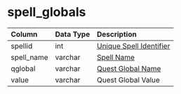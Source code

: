 # spell\_globals

| Column | Data Type | Description |
| :--- | :--- | :--- |
| spellid | int | [Unique Spell Identifier](spells_new.md) |
| spell\_name | varchar | [Spell Name](spells_new.md) |
| qglobal | varchar | [Quest Global Name](https://github.com/EQEmu/docs-db-schema/tree/e0eb157dbf5563b03c0faf391abc87ec69239f4a/docs/categories/spells/quest_globals.md) |
| value | varchar | Quest Global Value |

